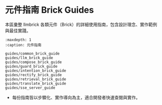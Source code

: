 # 元件指南 Brick Guides

本區彙整 llmbrick 各類元件（Brick）的詳細使用指南，包含設計理念、實作範例與最佳實踐。

```{toctree}
:maxdepth: 1
:caption: 元件指南

guides/common_brick_guide
guides/llm_brick_guide
guides/compose_brick_guide
guides/guard_brick_guide
guides/intention_brick_guide
guides/rectify_brick_guide
guides/retrieval_brick_guide
guides/translate_brick_guide
guides/sse_server_guide
```

- 每份指南皆以步驟化、實作導向為主，適合開發者快速查閱與實作。